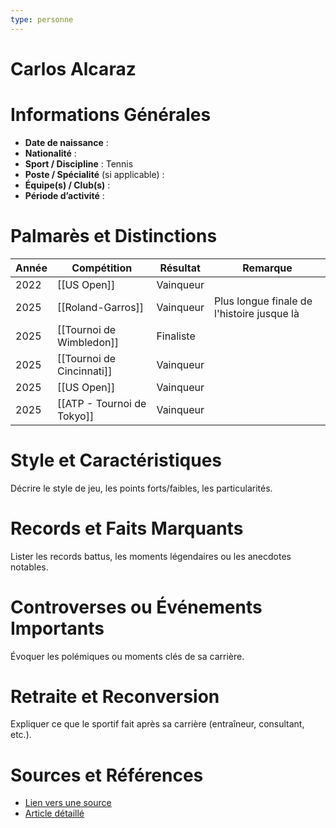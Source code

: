 ```yaml
---
type: personne
---
```


# Carlos Alcaraz

# Informations Générales
- **Date de naissance** :  
- **Nationalité** :  
- **Sport / Discipline** :  Tennis
- **Poste / Spécialité** (si applicable) :  
- **Équipe(s) / Club(s)** :  
- **Période d’activité** :  

# Palmarès et Distinctions
| Année | Compétition                | Résultat  | Remarque                                   |
| ----- | -------------------------- | --------- | ------------------------------------------ |
| 2022  | [[US Open]]                | Vainqueur |                                            |
| 2025  | [[Roland-Garros]]          | Vainqueur | Plus longue finale de l'histoire jusque là |
| 2025  | [[Tournoi de Wimbledon]]   | Finaliste |                                            |
| 2025  | [[Tournoi de Cincinnati]]  | Vainqueur |                                            |
| 2025  | [[US Open]]                | Vainqueur |                                            |
| 2025  | [[ATP - Tournoi de Tokyo]] | Vainqueur |                                            |

# Style et Caractéristiques
Décrire le style de jeu, les points forts/faibles, les particularités.

# Records et Faits Marquants
Lister les records battus, les moments légendaires ou les anecdotes notables.

# Controverses ou Événements Importants
Évoquer les polémiques ou moments clés de sa carrière.

# Retraite et Reconversion
Expliquer ce que le sportif fait après sa carrière (entraîneur, consultant, etc.).

# Sources et Références
- [Lien vers une source](#)
- [Article détaillé](#)
